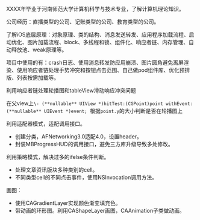 XXXX年毕业于河南师范大学计算机科学与技术专业，了解计算机理论知识。

公司经历：直播类型的公司、记账类型的公司、教育类型的公司。

了解iOS底层原理：对象原理、类的结构、消息发送转发、应用程序加载流程、启动优化、图片加载流程、block、多线程和锁、组件化、响应者链、内存管理、自动释放池、weak原理等。

项目中使用的有：crash日志、使用消息转发防应用崩溃、图片圆角避免离屏渲染、使用响应者链处理手势冲突和按钮点击范围、自己做pod组件库、优化预排版、列表按需加载等。



利用响应者链处理轮播图和tableView滑动响应冲突问题

在父view上`\- (**nullable** UIView *)hitTest:(CGPoint)point withEvent:(**nullable** UIEvent *)event; `根据`point.y`的大小判断是否在轮播图上



利用适配器模式，适配调用接口。

- 创建分类，AFNetworking3.0适配4.0，设置header。
- 封装MBProgressHUD的调用接口，避免三方库升级导致多处修改。

利用策略模式，解决过多的ifelse条件判断。

- 处理文章资讯版块多种类别的cell。
- 不同类型cell的不同点击事件，使用NSInvocation调用方法。

画图：

- 使用CAGradientLayer实现颜色渐变填充色。
- 带动画的环形图。利用CAShapeLayer画图，CAAnimation子类做动画。